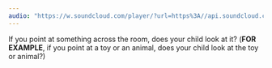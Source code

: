 ```yaml
---
audio: "https://w.soundcloud.com/player/?url=https%3A//api.soundcloud.com/tracks/1405643569%3Fsecret_token%3Ds-uGtIIcdXqx1&color=%23ff5500&auto_play=true&hide_related=false&show_comments=true&show_user=true&show_reposts=false&show_teaser=true&visual=true"
---
```


If you point at something across the room, does your child look at it? (<strong>FOR EXAMPLE</strong>, if you point at a toy or an animal, does your child look at the toy or animal?)